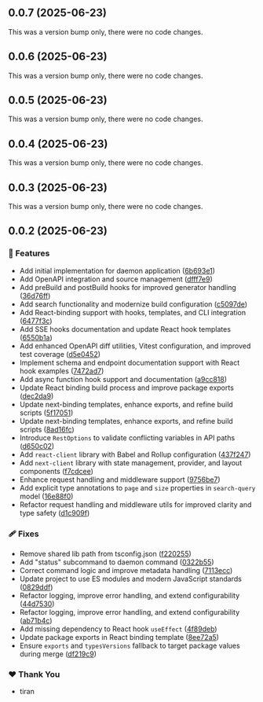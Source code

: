 ## 0.0.7 (2025-06-23)

This was a version bump only, there were no code changes.

## 0.0.6 (2025-06-23)

This was a version bump only, there were no code changes.

## 0.0.5 (2025-06-23)

This was a version bump only, there were no code changes.

## 0.0.4 (2025-06-23)

This was a version bump only, there were no code changes.

## 0.0.3 (2025-06-23)

This was a version bump only, there were no code changes.

## 0.0.2 (2025-06-23)

### 🚀 Features

- Add initial implementation for daemon application ([6b693e1](https://github.com/intrigsoft/intrig-core/commit/6b693e1))
- Add OpenAPI integration and source management ([dfff7e9](https://github.com/intrigsoft/intrig-core/commit/dfff7e9))
- Add preBuild and postBuild hooks for improved generator handling ([36d76ff](https://github.com/intrigsoft/intrig-core/commit/36d76ff))
- Add search functionality and modernize build configuration ([c5097de](https://github.com/intrigsoft/intrig-core/commit/c5097de))
- Add React-binding support with hooks, templates, and CLI integration ([6477f3c](https://github.com/intrigsoft/intrig-core/commit/6477f3c))
- Add SSE hooks documentation and update React hook templates ([6550b1a](https://github.com/intrigsoft/intrig-core/commit/6550b1a))
- Add enhanced OpenAPI diff utilities, Vitest configuration, and improved test coverage ([d5e0452](https://github.com/intrigsoft/intrig-core/commit/d5e0452))
- Implement schema and endpoint documentation support with React hook examples ([7472ad7](https://github.com/intrigsoft/intrig-core/commit/7472ad7))
- Add async function hook support and documentation ([a9cc818](https://github.com/intrigsoft/intrig-core/commit/a9cc818))
- Update React binding build process and improve package exports ([dec2da9](https://github.com/intrigsoft/intrig-core/commit/dec2da9))
- Update next-binding templates, enhance exports, and refine build scripts ([5f17051](https://github.com/intrigsoft/intrig-core/commit/5f17051))
- Update next-binding templates, enhance exports, and refine build scripts ([8ad16fc](https://github.com/intrigsoft/intrig-core/commit/8ad16fc))
- Introduce `RestOptions` to validate conflicting variables in API paths ([d650c02](https://github.com/intrigsoft/intrig-core/commit/d650c02))
- Add `react-client` library with Babel and Rollup configuration ([437f247](https://github.com/intrigsoft/intrig-core/commit/437f247))
- Add `next-client` library with state management, provider, and layout components ([f7cdcee](https://github.com/intrigsoft/intrig-core/commit/f7cdcee))
- Enhance request handling and middleware support ([9756be7](https://github.com/intrigsoft/intrig-core/commit/9756be7))
- Add explicit type annotations to `page` and `size` properties in `search-query` model ([16e88f0](https://github.com/intrigsoft/intrig-core/commit/16e88f0))
- Refactor request handling and middleware utils for improved clarity and type safety ([d1c909f](https://github.com/intrigsoft/intrig-core/commit/d1c909f))

### 🩹 Fixes

- Remove shared lib path from tsconfig.json ([f220255](https://github.com/intrigsoft/intrig-core/commit/f220255))
- Add "status" subcommand to daemon command ([0322b55](https://github.com/intrigsoft/intrig-core/commit/0322b55))
- Correct command logic and improve metadata handling ([7113ecc](https://github.com/intrigsoft/intrig-core/commit/7113ecc))
- Update project to use ES modules and modern JavaScript standards ([0829ddf](https://github.com/intrigsoft/intrig-core/commit/0829ddf))
- Refactor logging, improve error handling, and extend configurability ([44d7530](https://github.com/intrigsoft/intrig-core/commit/44d7530))
- Refactor logging, improve error handling, and extend configurability ([ab71b4c](https://github.com/intrigsoft/intrig-core/commit/ab71b4c))
- Add missing dependency to React hook `useEffect` ([4f89deb](https://github.com/intrigsoft/intrig-core/commit/4f89deb))
- Update package exports in React binding template ([8ee72a5](https://github.com/intrigsoft/intrig-core/commit/8ee72a5))
- Ensure `exports` and `typesVersions` fallback to target package values during merge ([df219c9](https://github.com/intrigsoft/intrig-core/commit/df219c9))

### ❤️ Thank You

- tiran